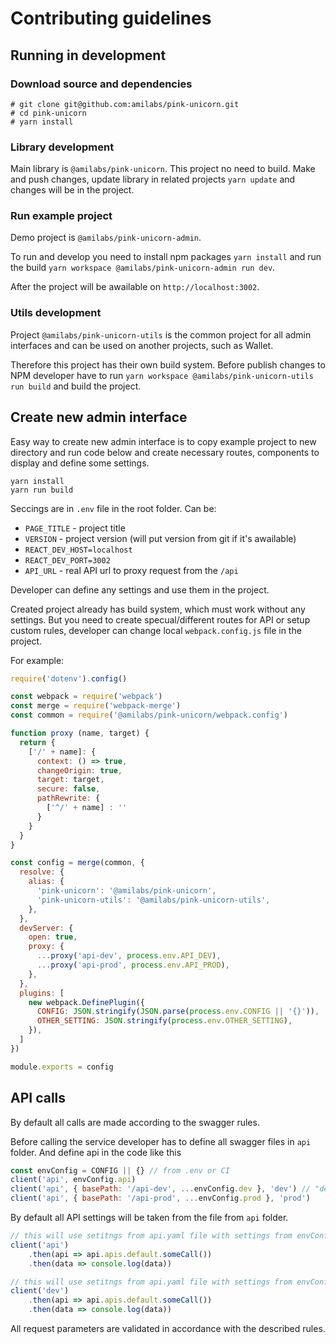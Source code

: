 # Contributing guidelines

## Running in development

### Download source and dependencies

```
# git clone git@github.com:amilabs/pink-unicorn.git
# cd pink-unicorn
# yarn install
```

### Library development

Main library is `@amilabs/pink-unicorn`. This project no need to build. Make and push changes, update library in related projects `yarn update` and changes will be in the project.

### Run example project

Demo project is `@amilabs/pink-unicorn-admin`.

To run and develop you need to install npm packages `yarn install` and run the build `yarn workspace @amilabs/pink-unicorn-admin run dev`.

After the project will be awailable on `http://localhost:3002`.


### Utils development

Project `@amilabs/pink-unicorn-utils` is the common project for all admin interfaces and can be used on another projects, such as Wallet.

Therefore this project has their own build system. Before publish changes to NPM developer have to run `yarn workspace @amilabs/pink-unicorn-utils run build` and build the project.

## Create new admin interface

Easy way to create new admin interface is to copy example project to new directory and run code below and create necessary routes, components to display and define some settings.

```
yarn install
yarn run build
```

Seccings are in `.env` file in the root folder. Can be:
- `PAGE_TITLE` - project title
- `VERSION` - project version (will put version from git if it's awailable)
- `REACT_DEV_HOST=localhost`
- `REACT_DEV_PORT=3002`
- `API_URL` - real API url to proxy request from the `/api`

Developer can define any settings and use them in the project.

Created project already has build system, which must work without any settings.
But you need to create specual/different routes for API or setup custom rules, developer can change local `webpack.config.js` file in the project.

For example:
```js
require('dotenv').config()

const webpack = require('webpack')
const merge = require('webpack-merge')
const common = require('@amilabs/pink-unicorn/webpack.config')

function proxy (name, target) {
  return {
    ['/' + name]: {
      context: () => true,
      changeOrigin: true,
      target: target,
      secure: false,
      pathRewrite: {
        ['^/' + name] : ''
      }
    }
  }
}

const config = merge(common, {
  resolve: {
    alias: {
      'pink-unicorn': '@amilabs/pink-unicorn',
      'pink-unicorn-utils': '@amilabs/pink-unicorn-utils',
    },
  },
  devServer: {
    open: true,
    proxy: {
      ...proxy('api-dev', process.env.API_DEV),
      ...proxy('api-prod', process.env.API_PROD),
    },
  },
  plugins: [
    new webpack.DefinePlugin({
      CONFIG: JSON.stringify(JSON.parse(process.env.CONFIG || '{}')),
      OTHER_SETTING: JSON.stringify(process.env.OTHER_SETTING),
    }),
  ]
})

module.exports = config
```

## API calls

By default all calls are made according to the swagger rules.

Before calling the service developer has to define all swagger files in `api` folder.
And define api in the code like this

```js
const envConfig = CONFIG || {} // from .env or CI
client('api', envConfig.api)
client('api', { basePath: '/api-dev', ...envConfig.dev }, 'dev') // "dev" is alias to api with some changes
client('api', { basePath: '/api-prod', ...envConfig.prod }, 'prod')
```

By default all API settings will be taken from the file from `api` folder.

```js
// this will use setitngs from api.yaml file with settings from envConfig.api
client('api')
    .then(api => api.apis.default.someCall())
    .then(data => console.log(data))

// this will use setitngs from api.yaml file with settings from envConfig.api and custom settings from define
client('dev')
    .then(api => api.apis.default.someCall())
    .then(data => console.log(data))
```

All request parameters are validated in accordance with the described rules.
